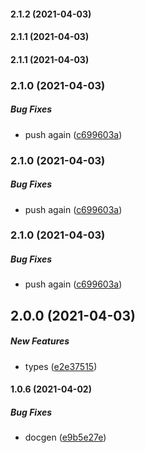 #### 2.1.2 (2021-04-03)

#### 2.1.1 (2021-04-03)

#### 2.1.1 (2021-04-03)

### 2.1.0 (2021-04-03)

##### Bug Fixes

*  push again ([c699603a](https://github.com/EduDash/edudash-sdk-js/commit/c699603afa45db4bba5abf28849f013a3b6c97bb))

### 2.1.0 (2021-04-03)

##### Bug Fixes

*  push again ([c699603a](https://github.com/EduDash/edudash-sdk-js/commit/c699603afa45db4bba5abf28849f013a3b6c97bb))

### 2.1.0 (2021-04-03)

##### Bug Fixes

*  push again ([c699603a](https://github.com/EduDash/edudash-sdk-js/commit/c699603afa45db4bba5abf28849f013a3b6c97bb))

## 2.0.0 (2021-04-03)

##### New Features

*  types ([e2e37515](https://github.com/EduDash/edudash-sdk-js/commit/e2e37515755f173dd405adcd9fdfc81f32de6b57))

#### 1.0.6 (2021-04-02)

##### Bug Fixes

*  docgen ([e9b5e27e](https://github.com/EduDash/edudash-sdk-js/commit/e9b5e27e8663db76385daa732daa7f544ffd2a34))

